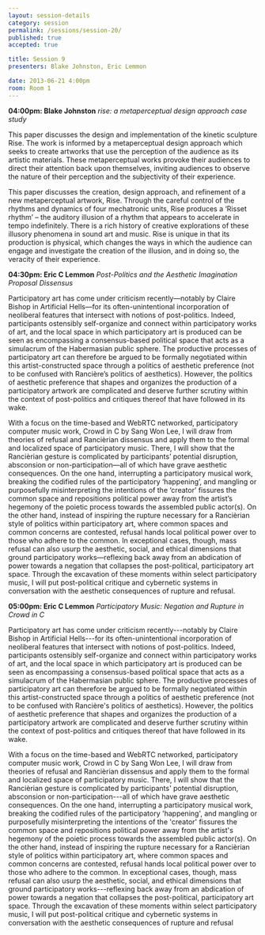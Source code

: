 ```yaml
---
layout: session-details
category: session
permalink: /sessions/session-20/
published: true
accepted: true

title: Session 9
presenters: Blake Johnston, Eric Lemmon

date: 2013-06-21 4:00pm
room: Room 1
---
```


**04:00pm: Blake Johnston**
_rise: a metaperceptual design approach case study_

This paper discusses the design and implementation of the kinetic sculpture Rise. The work is informed by a metaperceptual design approach which seeks to create artworks that use the perception of the audience as its artistic materials. These metaperceptual works provoke their audiences to direct their attention back upon themselves, inviting audiences to observe the nature of their perception and the subjectivity of their experience. 

This paper discusses the creation, design approach, and refinement of a new metaperceptual artwork, Rise. Through the careful control of the rhythms and dynamics of four mechatronic units, Rise produces a ‘Risset rhythm’ – the auditory illusion of a rhythm that appears to accelerate in tempo indefinitely. There is a rich history of creative explorations of these illusory phenomena in sound art and music. Rise is unique in that its production is physical, which changes the ways in which the audience can engage and investigate the creation of the illusion, and in doing so, the veracity of their experience.

**04:30pm: Eric C Lemmon**
_Post-Politics and the Aesthetic Imagination Proposal Dissensus_

Participatory art has come under criticism recently—notably by Claire Bishop in Artificial Hells—for its often-unintentional incorporation of neoliberal features that intersect with notions of post-politics. Indeed, participants ostensibly self-organize and connect within participatory works of art, and the local space in which participatory art is produced can be seen as encompassing a consensus-based political space that acts as a simulacrum of the Habermasian public sphere. The productive processes of participatory art can therefore be argued to be formally negotiated within this artist-constructed space through a politics of aesthetic preference (not to be confused with Rancière’s politics of aesthetics). However, the politics of aesthetic preference that shapes and organizes the production of a participatory artwork are complicated and deserve further scrutiny within the context of post-politics and critiques thereof that have followed in its wake. 

With a focus on the time-based and WebRTC networked, participatory computer music work, Crowd in C by Sang Won Lee, I will draw from theories of refusal and Rancièrian dissensus and apply them to the formal and localized space of participatory music. There, I will show that the Rancièrian gesture is complicated by participants’ potential disruption, absconsion or non-participation—all of which have grave aesthetic consequences. On the one hand, interrupting a participatory musical work, breaking the codified rules of the participatory ‘happening’, and mangling or purposefully misinterpreting the intentions of the ‘creator’ fissures the common space and repositions political power away from the artist’s hegemony of the poietic process towards the assembled public actor(s). On the other hand, instead of inspiring the rupture necessary for a Rancièrian style of politics within participatory art, where common spaces and common concerns are contested, refusal hands local political power over to those who adhere to the common. In exceptional cases, though, mass refusal can also usurp the aesthetic, social, and ethical dimensions that ground participatory works—reflexing back away from an abdication of power towards a negation that collapses the post-political, participatory art space. Through the excavation of these moments within select participatory music, I will put post-political critique and cybernetic systems in conversation with the aesthetic consequences of rupture and refusal.

**05:00pm: Eric C Lemmon**
_Participatory Music: Negation and Rupture in Crowd in C_

Participatory art has come under criticism recently---notably by Claire
Bishop in Artificial Hells---for its often-unintentional incorporation
of neoliberal features that intersect with notions of post-politics.
Indeed, participants ostensibly self-organize and connect within
participatory works of art, and the local space in which participatory
art is produced can be seen as encompassing a consensus-based political
space that acts as a simulacrum of the Habermasian public sphere. The
productive processes of participatory art can therefore be argued to be
formally negotiated within this artist-constructed space through a
politics of aesthetic preference (not to be confused with Rancière's
politics of aesthetics). However, the politics of aesthetic preference
that shapes and organizes the production of a participatory artwork are
complicated and deserve further scrutiny within the context of
post-politics and critiques thereof that have followed in its wake.

With a focus on the time-based and WebRTC networked, participatory
computer music work, Crowd in C by Sang Won Lee, I will draw from
theories of refusal and Rancièrian dissensus and apply them to the
formal and localized space of participatory music. There, I will show
that the Rancièrian gesture is complicated by participants' potential
disruption, absconsion or non-participation---all of which have grave
aesthetic consequences. On the one hand, interrupting a participatory
musical work, breaking the codified rules of the participatory
'happening', and mangling or purposefully misinterpreting the intentions
of the 'creator' fissures the common space and repositions political
power away from the artist's hegemony of the poietic process towards the
assembled public actor(s). On the other hand, instead of inspiring the
rupture necessary for a Rancièrian style of politics within
participatory art, where common spaces and common concerns are
contested, refusal hands local political power over to those who adhere
to the common. In exceptional cases, though, mass refusal can also usurp
the aesthetic, social, and ethical dimensions that ground participatory
works---reflexing back away from an abdication of power towards a
negation that collapses the post-political, participatory art space.
Through the excavation of these moments within select participatory
music, I will put post-political critique and cybernetic systems in
conversation with the aesthetic consequences of rupture and refusal